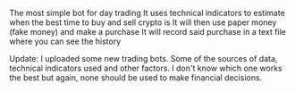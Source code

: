 The most simple bot for day trading
It uses technical indicators to estimate when the best time to buy and sell crypto is
It will then use paper money (fake money) and make a purchase 
It will record said purchase in a text file where you can see the history

Update:
I uploaded some new trading bots. Some of the sources of data, technical indicators used and other factors.
I don't know which one works the best but again, none should be used to make financial decisions.
